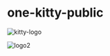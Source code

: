 # one-kitty-public


![kitty-logo](https://github.com/danchengash/one-kitty-public/assets/45265245/0c278e7e-3ced-425c-8f2f-ca085bf412e3)

![logo2](https://github.com/danchengash/one-kitty-public/assets/45265245/1079dc40-68cc-4af8-bf51-a1c1daff8b38)
